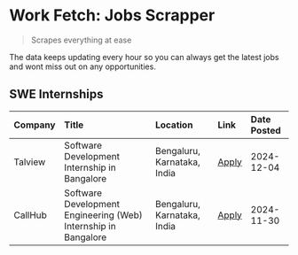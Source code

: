 # Work Fetch: Jobs Scrapper
> Scrapes everything at ease

The data keeps updating every hour so you can always get the latest jobs and wont miss out on any opportunities.

## SWE Internships
<!--START_SECTION:workfetch-->
| Company   | Title                                                          | Location                    | Link                                                                                                                                                                                                                                  | Date Posted   |
|:----------|:---------------------------------------------------------------|:----------------------------|:--------------------------------------------------------------------------------------------------------------------------------------------------------------------------------------------------------------------------------------|:--------------|
| Talview   | Software Development Internship in Bangalore                   | Bengaluru, Karnataka, India | [Apply](https://in.linkedin.com/jobs/view/software-development-internship-in-bangalore-at-talview-4089000537?position=3&pageNum=0&refId=83CCpIakvv31Slsls12pjw%3D%3D&trackingId=EOfDlYT7e1%2Fk%2FJb9lwwSmA%3D%3D)                     | 2024-12-04    |
| CallHub   | Software Development Engineering (Web) Internship in Bangalore | Bengaluru, Karnataka, India | [Apply](https://in.linkedin.com/jobs/view/software-development-engineering-web-internship-in-bangalore-at-callhub-4088325113?position=2&pageNum=0&refId=83CCpIakvv31Slsls12pjw%3D%3D&trackingId=9YP23pCIK%2Bhs%2F28a%2BL%2FMxQ%3D%3D) | 2024-11-30    |
<!--END_SECTION:workfetch-->
